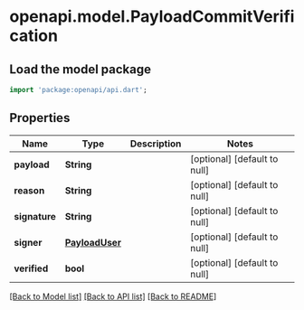 # openapi.model.PayloadCommitVerification

## Load the model package
```dart
import 'package:openapi/api.dart';
```

## Properties
Name | Type | Description | Notes
------------ | ------------- | ------------- | -------------
**payload** | **String** |  | [optional] [default to null]
**reason** | **String** |  | [optional] [default to null]
**signature** | **String** |  | [optional] [default to null]
**signer** | [**PayloadUser**](PayloadUser.md) |  | [optional] [default to null]
**verified** | **bool** |  | [optional] [default to null]

[[Back to Model list]](../README.md#documentation-for-models) [[Back to API list]](../README.md#documentation-for-api-endpoints) [[Back to README]](../README.md)


